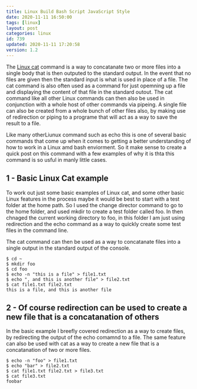 ```yaml
---
title: Linux Build Bash Script JavaScript Style
date: 2020-11-11 16:50:00
tags: [linux]
layout: post
categories: linux
id: 739
updated: 2020-11-11 17:20:58
version: 1.2
---
```


The [Linux cat](https://en.wikipedia.org/wiki/Cat_%28Unix%29) command is a way to concatanate two or more files into a single body that is then outputed to the standard output. In the event that no files are given then the standard input is what is used in place of a file. The cat command is also often used as a command for just opemning up a file and displaying the content of that file in the standard outout. The cat command like all other Linux commands can then also be used in conjunction with a whole host of other commands via pipeing. A single file can also be created from a whole bunch of other files also, by making use of redirection or piping to a programe that will act as a way to save the result to a file.

Like many otherLiunux command such as echo this is one of several basic commands that come up when it comes to getting a better understanding of how to work in a Linux amd bash enviorment. So it make sense to create a quick post on this command with a few examples of why it is thta this command is so usful in manly little cases.

<!-- more -->

## 1 - Basic Linux Cat example

To work out just some basic examples of Linux cat, and some other basic Linux features in the process maybe it would be best to start with a test folder at the home path. So I used the change director command to go to the home folder, and used mkdir to create a test folder called foo. In then chnaged the current working directory to foo, in this folder I am just using redirection and the echo command as a way to quickly create some test files in the command line.

The cat command can then be used as a way to concatanate files into a single output in the standard output of the console.

```
$ cd ~
$ mkdir foo
$ cd foo
$ echo -n "this is a file" > file1.txt
$ echo ", and this is another file" > file2.txt
$ cat file1.txt file2.txt
this is a file, and this is another file
```

## 2 - Of course redirection can be used to create a new file that is a concatanation of others

In the basic example I breefly covered redirection as a way to create files, by redirecting the output of the echo comamnd to a file. The same feature can also be used with cat as a way to create a new file that is a concatanation of two or more files.

```
$ echo -n "foo" > file1.txt
$ echo "bar" > file2.txt
$ cat file1.txt file2.txt > file3.txt
$ cat file3.txt
foobar
```